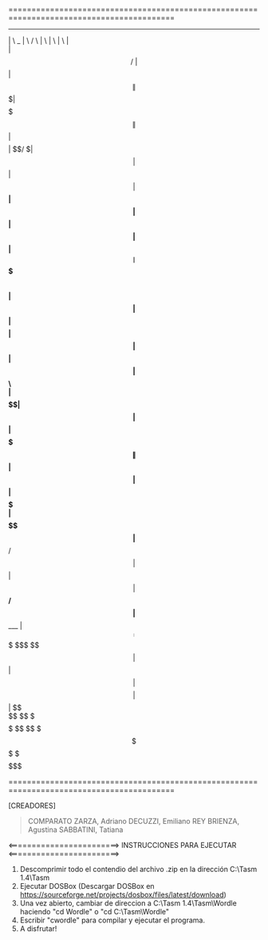 ==========================================================================================
 __       __   ______   _______   _______   __        ________ 
|  \  _  |  \ /      \ |       \ |       \ |  \      |        \
| $$ / \ | $$|  $$$$$$\| $$$$$$$\| $$$$$$$\| $$      | $$$$$$$$
| $$/  $\| $$| $$  | $$| $$__| $$| $$  | $$| $$      | $$__    
| $$  $$$\ $$| $$  | $$| $$    $$| $$  | $$| $$      | $$  \   
| $$ $$\$$\$$| $$  | $$| $$$$$$$\| $$  | $$| $$      | $$$$$   
| $$$$  \$$$$| $$__/ $$| $$  | $$| $$__/ $$| $$_____ | $$_____ 
| $$$    \$$$ \$$    $$| $$  | $$| $$    $$| $$     \| $$     \
 \$$      \$$  \$$$$$$  \$$   \$$ \$$$$$$$  \$$$$$$$$ \$$$$$$$$
                                                               
==========================================================================================

[CREADORES]
  >COMPARATO ZARZA, Adriano
  >DECUZZI, Emiliano
  >REY BRIENZA, Agustina
  >SABBATINI, Tatiana

<========================>
INSTRUCCIONES PARA EJECUTAR
<========================>
1. Descomprimir todo el contendio del archivo .zip en la dirección C:\Tasm 1.4\Tasm
2. Ejecutar DOSBox (Descargar DOSBox en https://sourceforge.net/projects/dosbox/files/latest/download)
3. Una vez abierto, cambiar de direccion a C:\Tasm 1.4\Tasm\Wordle haciendo "cd Wordle" o "cd C:\Tasm\Wordle"
4. Escribir "cwordle" para compilar y ejecutar el programa.
5. A disfrutar!
